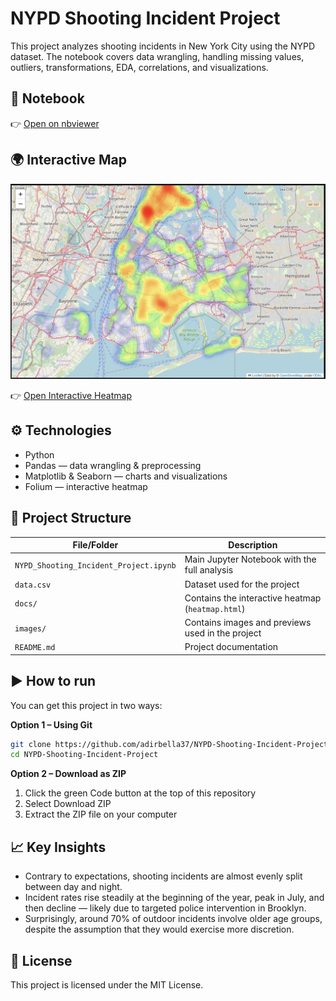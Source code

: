 # NYPD Shooting Incident Project

This project analyzes shooting incidents in New York City using the NYPD dataset.
The notebook covers data wrangling, handling missing values, outliers, transformations, EDA, correlations, and visualizations.

## 📓 Notebook
👉 [Open on nbviewer](https://nbviewer.org/url/raw.githubusercontent.com/adirbella37/NYPD-Shooting-Incident-Project/main/NYPD_Shooting_Incident_Project.ipynb)

## 🌍 Interactive Map
![Heatmap preview](images/heatmap_preview.png)

👉 [Open Interactive Heatmap](https://adirbella37.github.io/NYPD-Shooting-Incident-Project/heatmap.html)

## ⚙️ Technologies
- Python 
- Pandas — data wrangling & preprocessing
- Matplotlib & Seaborn — charts and visualizations
- Folium — interactive heatmap

## 📂 Project Structure

| File/Folder   | Description                                  |
|---------------|----------------------------------------------|
| `NYPD_Shooting_Incident_Project.ipynb` | Main Jupyter Notebook with the full analysis |
| `data.csv`    | Dataset used for the project                 |
| `docs/`       | Contains the interactive heatmap (`heatmap.html`) |
| `images/`     | Contains images and previews used in the project |
| `README.md`   | Project documentation                        |



## ▶️ How to run

You can get this project in two ways:

**Option 1 – Using Git**

```bash
git clone https://github.com/adirbella37/NYPD-Shooting-Incident-Project.git
cd NYPD-Shooting-Incident-Project
```


**Option 2 – Download as ZIP**

  1. Click the green Code button at the top of this repository
  2. Select Download ZIP
  3. Extract the ZIP file on your computer

## 📈 Key Insights
- Contrary to expectations, shooting incidents are almost evenly split between day and night.  
- Incident rates rise steadily at the beginning of the year, peak in July, and then decline — likely due to targeted police intervention in Brooklyn.  
- Surprisingly, around 70% of outdoor incidents involve older age groups, despite the assumption that they would exercise more discretion.  


## 📜 License
This project is licensed under the MIT License.

